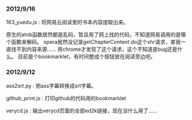 ### 2012/9/16
163_yuedu.js
: 将网易云阅读里的书本内容提取出来。

原生的atob函数居然都是乱码，暂且用了网上找的代码，不知道网易调用的是哪个函数来解码。
opera居然没记录getChapterContent.do这个xhr请求，害我一直找不到内容来源……
用chrome才发现了这个请求，这个不知道是bug还是什么。
目前是个bookmarklet，有时间整成个按钮放在阅读旁边吧。



### 2012/9/12

ass2srt.py
: 把ass字幕转换成srt字幕。

github_print.js
: 打印github的代码用的bookmarklet

verycd.js
: 输出verycd页面的全部ed2k链接，现在没什么用了……
